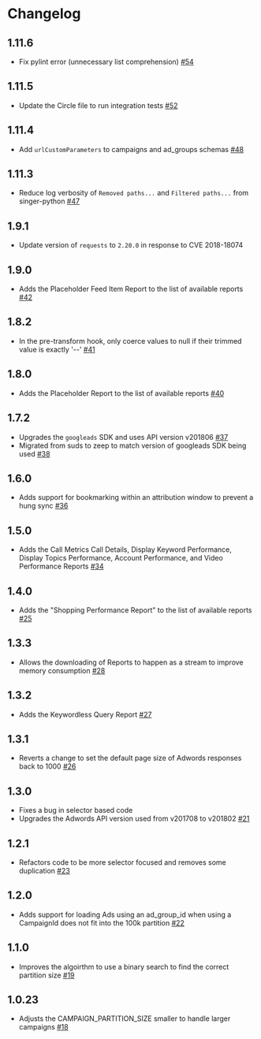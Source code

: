 # Changelog
## 1.11.6
  * Fix pylint error (unnecessary list comprehension) [#54](https://github.com/singer-io/tap-adwords/pull/54)

## 1.11.5
  * Update the Circle file to run integration tests [#52](https://github.com/singer-io/tap-adwords/pull/52)

## 1.11.4
  * Add `urlCustomParameters` to campaigns and ad_groups schemas [#48](https://github.com/singer-io/tap-adwords/pull/48)

## 1.11.3
  * Reduce log verbosity of `Removed paths...` and `Filtered paths...` from singer-python [#47](https://github.com/singer-io/tap-adwords/pull/47)

## 1.9.1
  * Update version of `requests` to `2.20.0` in response to CVE 2018-18074

## 1.9.0
  * Adds the Placeholder Feed Item Report to the list of available reports [#42](https://github.com/singer-io/tap-adwords/pull/42)

## 1.8.2
  * In the pre-transform hook, only coerce values to null if their trimmed value is exactly '--' [#41](https://github.com/singer-io/tap-adwords/pull/41)

## 1.8.0
  * Adds the Placeholder Report to the list of available reports [#40](https://github.com/singer-io/tap-adwords/pull/40)

## 1.7.2
  * Upgrades the `googleads` SDK and uses API version v201806 [#37](https://github.com/singer-io/tap-adwords/pull/37)
  * Migrated from suds to zeep to match version of googleads SDK being used [#38](https://github.com/singer-io/tap-adwords/pull/38)

## 1.6.0
  * Adds support for bookmarking within an attribution window to prevent a hung sync [#36](https://github.com/singer-io/tap-adwords/pull/36)

## 1.5.0
  * Adds the Call Metrics Call Details, Display Keyword Performance, Display Topics Performance, Account Performance, and Video Performance Reports [#34](https://github.com/singer-io/tap-adwords/pull/34)

## 1.4.0
  * Adds the "Shopping Performance Report" to the list of available reports [#25](https://github.com/singer-io/tap-adwords/pull/25)

## 1.3.3
  * Allows the downloading of Reports to happen as a stream to improve memory consumption [#28](https://github.com/singer-io/tap-adwords/pull/28)

## 1.3.2
  * Adds the Keywordless Query Report [#27](https://github.com/singer-io/tap-adwords/pull/27)

## 1.3.1
  * Reverts a change to set the default page size of Adwords responses back to 1000 [#26](https://github.com/singer-io/tap-adwords/pull/26)

## 1.3.0
  * Fixes a bug in selector based code
  * Upgrades the Adwords API version used from v201708 to v201802 [#21](https://github.com/singer-io/tap-adwords/pull/21)

## 1.2.1
  * Refactors code to be more selector focused and removes some duplication [#23](https://github.com/singer-io/tap-adwords/pull/23)

## 1.2.0
  * Adds support for loading Ads using an ad_group_id when using a CampaignId does not fit into the 100k partition [#22](https://github.com/singer-io/tap-adwords/pull/22)

## 1.1.0
  * Improves the algoirthm to use a binary search to find the correct partition size [#19](https://github.com/singer-io/tap-adwords/pull/19)

## 1.0.23
  * Adjusts the CAMPAIGN_PARTITION_SIZE smaller to handle larger campaigns [#18](https://github.com/singer-io/tap-adwords/pull/18)
